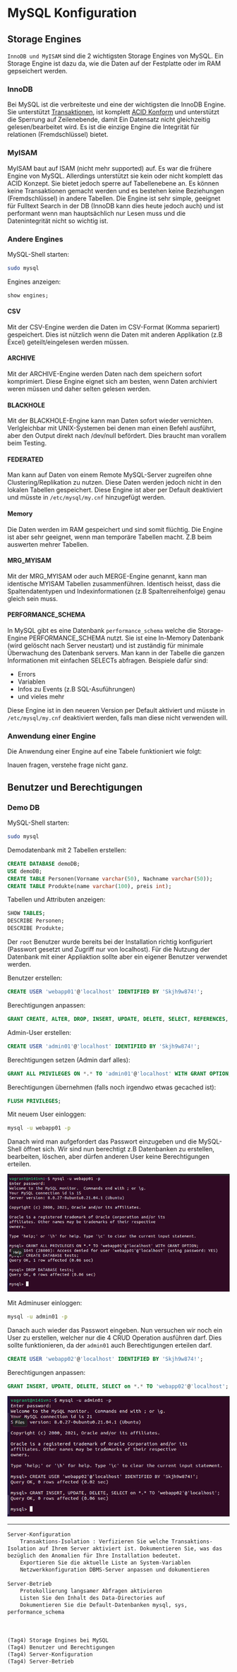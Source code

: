 # MySQL Konfiguration


## Storage Engines

```InnoDB und MyISAM``` sind die 2 wichtigsten Storage Engines von MySQL. Ein Storage Engine ist dazu da, wie die Daten auf der Festplatte oder im RAM gepseichert werden. 

### InnoDB

Bei MySQL ist die verbreiteste und eine der wichtigsten die InnoDB Engine. Sie unterstützt [Transaktionen](dokumentationsauftraege/mysql/begriffe_historisches?id=transaktionen), ist komplett [ACID Konform](dokumentationsauftraege/mysql/begriffe_historisches?id=acid) und unterstützt die Sperrung auf Zeilenebende, damit Ein Datensatz nicht gleichzeitig gelesen/bearbeitet wird. Es ist die einzige Engine die Integrität für relationen (Fremdschlüssel) bietet.

### MyISAM

MyISAM baut auf ISAM (nicht mehr supported) auf. Es war die frühere Engine von MySQL. Allerdings unterstützt sie kein oder nicht komplett das ACID Konzept. Sie bietet jedoch sperre auf Tabellenebene an. Es können keine Transaktionen gemacht werden und es bestehen keine Beziehungen (Fremdschlüssel) in andere Tabellen. Die Engine ist sehr simple, geeignet für Fulltext Search in der DB (InnoDB kann dies heute jedoch auch) und ist performant wenn man hauptsächlich nur Lesen muss und die Datenintegrität nicht so wichtig ist.


### Andere Engines

MySQL-Shell starten:

```bash
sudo mysql
```

Engines anzeigen:

```sql
show engines;
```

#### CSV

Mit der CSV-Engine werden die Daten im CSV-Format (Komma separiert) gespeichert. Dies ist nützlich wenn die Daten mit anderen Applikation (z.B Excel) geteilt/eingelesen werden müssen.

#### ARCHIVE

Mit der ARCHIVE-Engine werden Daten nach dem speichern sofort komprimiert. Diese Engine eignet sich am besten, wenn Daten archiviert weren müssen und daher selten gelesen werden.

#### BLACKHOLE

Mit der BLACKHOLE-Engine kann man Daten sofort wieder vernichten. Verlgleichbar mit UNIX-Systemen bei denen man einen Befehl ausführt, aber den Output direkt nach /dev/null befördert. Dies braucht man vorallem beim Testing.

#### FEDERATED

Man kann auf Daten von einem Remote MySQL-Server zugreifen ohne Clustering/Replikation zu nutzen. Diese Daten werden jedoch nicht in den lokalen Tabellen gespeichert. Diese Engine ist aber per Default deaktiviert und müsste in ```/etc/mysql/my.cnf``` hinzugefügt werden.

#### Memory

Die Daten werden im RAM gespeichert und sind somit flüchtig. Die Engine ist aber sehr geeignet, wenn man temporäre Tabellen macht. Z.B beim auswerten mehrer Tabellen.

#### MRG_MYISAM

Mit der MRG_MYISAM oder auch MERGE-Engine genannt, kann man identische MYISAM Tabellen zusammenführen. Identisch heisst, dass die Spaltendatentypen und Indexinformationen (z.B Spaltenreihenfolge) genau gleich sein muss.

#### PERFORMANCE_SCHEMA

In MySQL gibt es eine Datenbank ```performance_schema``` welche die Storage-Engine PERFORMANCE_SCHEMA nutzt. Sie ist eine In-Memory Datenbank (wird gelöscht nach Server neustart) und ist zuständig für minimale Überwachung des Datenbank servers.  Man kann in der Tabelle die ganzen Informationen mit einfachen SELECTs abfragen. Beispiele dafür sind:

* Errors
* Variablen
* Infos zu Events (z.B SQL-Asuführungen)
* und vieles mehr

Diese Engine ist in den neueren Version per Default aktiviert und müsste in ```/etc/mysql/my.cnf``` deaktiviert werden, falls man diese nicht verwenden will.

### Anwendung einer Engine

Die Anwendung einer Engine auf eine Tabele funktioniert wie folgt: 

Inauen fragen, verstehe frage nicht ganz.


## Benutzer und Berechtigungen

### Demo DB

MySQL-Shell starten:

```bash
sudo mysql
```

Demodatenbank mit 2 Tabellen erstellen:

```sql
CREATE DATABASE demoDB;
USE demoDB;
CREATE TABLE Personen(Vorname varchar(50), Nachname varchar(50));
CREATE TABLE Produkte(name varchar(100), preis int);
```

Tabellen und Attributen anzeigen:

```sql
SHOW TABLES;
DESCRIBE Personen;
DESCRIBE Produkte;
```

Der ```root``` Benutzer wurde bereits bei der Installation richtig konfiguriert (Passwort gesetzt und Zugriff nur von localhost). Für die Nutzung der Datenbank mit einer Appliaktion sollte aber ein eigener Benutzer verwendet werden.

Benutzer erstellen:

```sql
CREATE USER 'webapp01'@'localhost' IDENTIFIED BY 'Skjh9w874!';
```

Berechtigungen anpassen:

```sql
GRANT CREATE, ALTER, DROP, INSERT, UPDATE, DELETE, SELECT, REFERENCES, RELOAD on *.* TO 'webapp01'@'localhost';
```

Admin-User erstellen:

```sql
CREATE USER 'admin01'@'localhost' IDENTIFIED BY 'Skjh9w874!';
```

Berechtigungen setzen (Admin darf alles):

```sql
GRANT ALL PRIVILEGES ON *.* TO 'admin01'@'localhost' WITH GRANT OPTION;
```

Berechtigungen übernehmen (falls noch irgendwo etwas gecached ist):

```sql
FLUSH PRIVILEGES;
```

Mit neuem User einloggen:

```bash
mysql -u webapp01 -p
```

Danach wird man aufgefordert das Passwort einzugeben und die MySQL-Shell öffnet sich. Wir sind nun berechtigt z.B Datenbanken zu erstellen, bearbeiten, löschen, aber dürfen anderen User keine Berechtigungen erteilen.

![webapp01_shell](webapp01_shell.png)

Mit Adminuser einloggen:

```bash
mysql -u admin01 -p
```

Danach auch wieder das Passwort eingeben. Nun versuchen wir noch ein User zu erstellen, welcher nur die 4 CRUD Operation ausführen darf. Dies sollte funktionieren, da der ```admin01``` auch Berechtigungen erteilen darf.

```sql
CREATE USER 'webapp02'@'localhost' IDENTIFIED BY 'Skjh9w874!';
```

Berechtigungen anpassen:

```sql
GRANT INSERT, UPDATE, DELETE, SELECT on *.* TO 'webapp02'@'localhost';
```

![webapp01_shell](admin01_shell.png)


---------

    Server-Konfiguration
        Transaktions-Isolation : Verfizieren Sie welche Transaktions-Isolation auf Ihrem Server aktiviert ist. Dokumentieren Sie, was das bezüglich den Anomalien für Ihre Installation bedeutet.
        Exportieren Sie die aktuelle Liste an System-Variablen
        Netzwerkkonfiguration DBMS-Server anpassen und dokumentieren

    Server-Betrieb
        Protokollierung langsamer Abfragen aktivieren
        Listen Sie den Inhalt des Data-Directories auf
        Dokumentieren Sie die Default-Datenbanken mysql, sys, performance_schema



    (Tag4) Storage Engines bei MySQL
    (Tag4) Benutzer und Berechtigungen
    (Tag4) Server-Konfiguration
    (Tag4) Server-Betrieb

